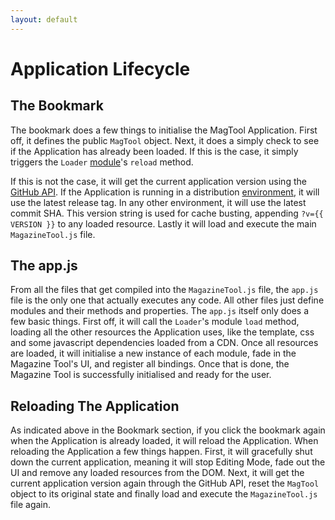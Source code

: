 ```yaml
---
layout: default
---
```


# Application Lifecycle
<!-- [[TOC]] -->

## The Bookmark

The bookmark does a few things to initialise the MagTool Application. First off, it defines the public `MagTool` object. Next, it does a simply check to see if the Application has already been loaded. If this is the case, it simply triggers the `Loader` [module][docs.modules]'s `reload` method.

If this is not the case, it will get the current application version using the [GitHub API][gh-api]. If the Application is running in a distribution [environment][docs.env], it will use the latest release tag. In any other environment, it will use the latest commit SHA. This version string is used for cache busting, appending `?v={{ VERSION }}` to any loaded resource. Lastly it will load and execute the main `MagazineTool.js` file.

## The app.js

From all the files that get compiled into the `MagazineTool.js` file, the `app.js` file is the only one that actually executes any code. All other files just define modules and their methods and properties. The `app.js` itself only does a few basic things. First off, it will call the `Loader`'s module `load` method, loading all the other resources the Application uses, like the template, css and some javascript dependencies loaded from a CDN. Once all resources are loaded, it will initialise a new instance of each module, fade in the Magazine Tool's UI, and register all bindings. Once that is done, the Magazine Tool is successfully initialised and ready for the user.

## Reloading The Application

As indicated above in the Bookmark section, if you click the bookmark again when the Application is already loaded, it will reload the Application. When reloading the Application a few things happen. First, it will gracefully shut down the current application, meaning it will stop Editing Mode, fade out the UI and remove any loaded resources from the DOM. Next, it will get the current application version again through the GitHub API, reset the `MagTool` object to its original state and finally load and execute the `MagazineTool.js` file again.

[docs.modules]: docs/dev/modules
[docs.env]: docs/dev/environment
[gh-api]: https://developer.github.com/v3/
